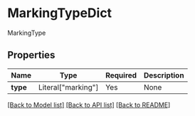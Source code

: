 # MarkingTypeDict

MarkingType

## Properties
| Name | Type | Required | Description |
| ------------ | ------------- | ------------- | ------------- |
**type** | Literal["marking"] | Yes | None |


[[Back to Model list]](../../../README.md#models-v2-link) [[Back to API list]](../../../README.md#documentation-for-api-endpoints) [[Back to README]](../../../README.md)
